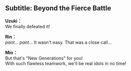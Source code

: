 # 

  
## Subtitle: Beyond the Fierce Battle
  
**Uzuki：**  
We finally defeated it!  
  
**Rin：**  
*pant*... *pant*... It wasn't easy. That was a close call...  
  
**Mio：**  
But that's \"New Generations\" for you!  
With such flawless teamwork, we'll be real idols in no time!  
